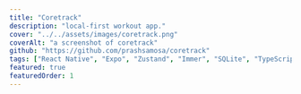 ```yaml
---
title: "Coretrack"
description: "local-first workout app."
cover: "../../assets/images/coretrack.png"
coverAlt: "a screenshot of coretrack"
github: "https://github.com/prashsamosa/coretrack"
tags: ["React Native", "Expo", "Zustand", "Immer", "SQLite", "TypeScript"]
featured: true
featuredOrder: 1
---
```

